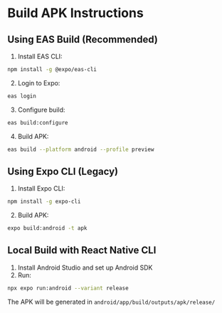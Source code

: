 # Build APK Instructions

## Using EAS Build (Recommended)

1. Install EAS CLI:
```bash
npm install -g @expo/eas-cli
```

2. Login to Expo:
```bash
eas login
```

3. Configure build:
```bash
eas build:configure
```

4. Build APK:
```bash
eas build --platform android --profile preview
```

## Using Expo CLI (Legacy)

1. Install Expo CLI:
```bash
npm install -g expo-cli
```

2. Build APK:
```bash
expo build:android -t apk
```

## Local Build with React Native CLI

1. Install Android Studio and set up Android SDK
2. Run:
```bash
npx expo run:android --variant release
```

The APK will be generated in `android/app/build/outputs/apk/release/`